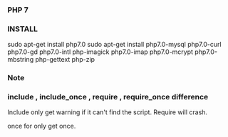 ### PHP 7


### INSTALL
sudo apt-get install php7.0
sudo apt-get install php7.0-mysql php7.0-curl php7.0-gd php7.0-intl  php-imagick php7.0-imap php7.0-mcrypt php7.0-mbstring php-gettext php-zip



### Note

### include , include\_once , require , require\_once difference
Include only get warning if it can't find the script.
Require will crash.

once for only get once.



